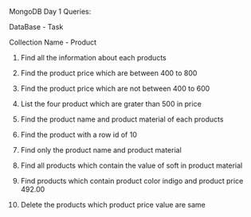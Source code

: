 MongoDB Day 1 Queries:

DataBase - Task

Collection Name - Product

1. Find all the information about each products

2. Find the product price which are between 400 to 800

3. Find the product price which are not between 400 to 600

4. List the four product which are grater than 500 in price 

5. Find the product name and product material of each products

6. Find the product with a row id of 10

7. Find only the product name and product material

8. Find all products which contain the value of soft in product material

9. Find products which contain product color indigo  and product price 492.00

10. Delete the products which product price value are same

